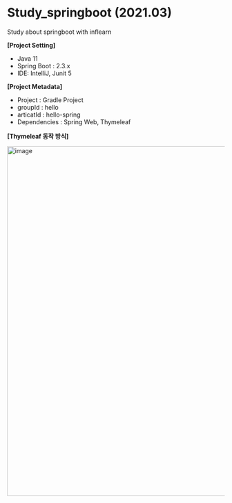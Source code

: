 # Study_springboot (2021.03)
Study about springboot with inflearn

**[Project Setting]**

- Java 11 
- Spring Boot : 2.3.x
- IDE: IntelliJ, Junit 5

**[Project Metadata]**

- Project : Gradle Project
- groupId : hello
- articatId : hello-spring
- Dependencies : Spring Web, Thymeleaf

**[Thymeleaf 동작 방식]**
 
<img width="811" alt="image" src="https://user-images.githubusercontent.com/26623530/113508421-e54d3580-958a-11eb-935a-df7415894848.png">
